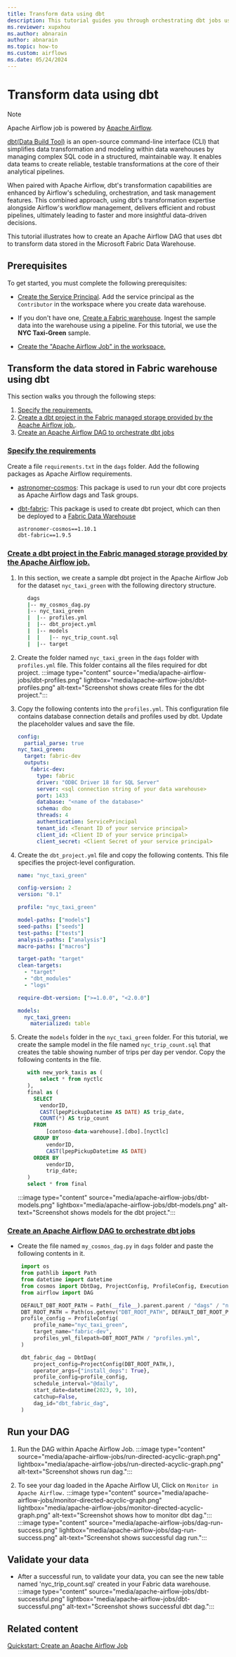 ```yaml
---
title: Transform data using dbt
description: This tutorial guides you through orchestrating dbt jobs using Apache Airflow Job.
ms.reviewer: xupxhou
ms.author: abnarain
author: abnarain
ms.topic: how-to
ms.custom: airflows
ms.date: 05/24/2024
---
```


# Transform data using dbt

> [!NOTE]
> Apache Airflow job is powered by [Apache Airflow](https://airflow.apache.org/).

[dbt(Data Build Tool)](https://www.getdbt.com/product/what-is-dbt) is an open-source command-line interface (CLI) that simplifies data transformation and modeling within data warehouses by managing complex SQL code in a structured, maintainable way. It enables data teams to create reliable, testable transformations at the core of their analytical pipelines.

When paired with Apache Airflow, dbt's transformation capabilities are enhanced by Airflow's scheduling, orchestration, and task management features. This combined approach, using dbt's transformation expertise alongside Airflow's workflow management, delivers efficient and robust pipelines, ultimately leading to faster and more insightful data-driven decisions.

This tutorial illustrates how to create an Apache Airflow DAG that uses dbt to transform data stored in the Microsoft Fabric Data Warehouse.

## Prerequisites

To get started, you must complete the following prerequisites:

- [Create the Service Principal](/entra/identity-platform/howto-create-service-principal-portal). Add the service principal as the `Contributor` in the workspace where you create data warehouse.

- If you don't have one, [Create a Fabric warehouse](../data-warehouse/create-warehouse.md). Ingest the sample data into the warehouse using a pipeline. For this tutorial, we use the <strong>NYC Taxi-Green</strong> sample.

- [Create the "Apache Airflow Job" in the workspace.](../data-factory/create-apache-airflow-jobs.md)

## Transform the data stored in Fabric warehouse using dbt

This section walks you through the following steps:

1. [Specify the requirements.](#specify-the-requirements)
2. [Create a dbt project in the Fabric managed storage provided by the Apache Airflow job.](#create-a-dbt-project-in-the-fabric-managed-storage-provided-by-the-apache-airflow-job).
3. [Create an Apache Airflow DAG to orchestrate dbt jobs](#create-an-apache-airflow-dag-to-orchestrate-dbt-jobs)

### [Specify the requirements](#specify-the-requirements)

Create a file `requirements.txt` in the `dags` folder. Add the following packages as Apache Airflow requirements.

- [astronomer-cosmos](https://www.astronomer.io/cosmos/): This package is used to run your dbt core projects as Apache Airflow dags and Task groups.
- [dbt-fabric](https://pypi.org/project/dbt-fabric/): This package is used to create dbt project, which can then be deployed to a [Fabric Data Warehouse](https://docs.getdbt.com/docs/core/connect-data-platform/fabric-setup)

  ```bash
  astronomer-cosmos==1.10.1
  dbt-fabric==1.9.5   
  ```

### [Create a dbt project in the Fabric managed storage provided by the Apache Airflow job.](#create-a-dbt-project-in-the-fabric-managed-storage-provided-by-the-apache-airflow-job)

1. In this section, we create a sample dbt project in the Apache Airflow Job for the dataset `nyc_taxi_green` with the following directory structure.

   ```bash
      dags
      |-- my_cosmos_dag.py
      |-- nyc_taxi_green
      |  |-- profiles.yml
      |  |-- dbt_project.yml
      |  |-- models
      |  |   |-- nyc_trip_count.sql
      |  |-- target
   ```

2. Create the folder named `nyc_taxi_green` in the `dags` folder with `profiles.yml` file. This folder contains all the files required for dbt project.
   :::image type="content" source="media/apache-airflow-jobs/dbt-profiles.png" lightbox="media/apache-airflow-jobs/dbt-profiles.png" alt-text="Screenshot shows create files for the dbt project.":::

3. Copy the following contents into the `profiles.yml`. This configuration file contains database connection details and profiles used by dbt.
   Update the placeholder values and save the file.

   ```yaml
   config:
     partial_parse: true
   nyc_taxi_green:
     target: fabric-dev
     outputs:
       fabric-dev:
         type: fabric
         driver: "ODBC Driver 18 for SQL Server"
         server: <sql connection string of your data warehouse>
         port: 1433
         database: "<name of the database>"
         schema: dbo
         threads: 4
         authentication: ServicePrincipal
         tenant_id: <Tenant ID of your service principal>
         client_id: <Client ID of your service principal>
         client_secret: <Client Secret of your service principal>
   ```

4. Create the `dbt_project.yml` file and copy the following contents. This file specifies the project-level configuration.

   ```yaml
   name: "nyc_taxi_green"

   config-version: 2
   version: "0.1"

   profile: "nyc_taxi_green"

   model-paths: ["models"]
   seed-paths: ["seeds"]
   test-paths: ["tests"]
   analysis-paths: ["analysis"]
   macro-paths: ["macros"]

   target-path: "target"
   clean-targets:
     - "target"
     - "dbt_modules"
     - "logs"

   require-dbt-version: [">=1.0.0", "<2.0.0"]

   models:
     nyc_taxi_green:
       materialized: table
   ```

5. Create the `models` folder in the `nyc_taxi_green` folder. For this tutorial, we create the sample model in the file named `nyc_trip_count.sql` that creates the table showing number of trips per day per vendor. Copy the following contents in the file.

   ```SQL
      with new_york_taxis as (
          select * from nyctlc
      ),
      final as (
        SELECT
          vendorID,
          CAST(lpepPickupDatetime AS DATE) AS trip_date,
          COUNT(*) AS trip_count
        FROM
            [contoso-data-warehouse].[dbo].[nyctlc]
        GROUP BY
            vendorID,
            CAST(lpepPickupDatetime AS DATE)
        ORDER BY
            vendorID,
            trip_date;
      )
      select * from final
   ```

   :::image type="content" source="media/apache-airflow-jobs/dbt-models.png" lightbox="media/apache-airflow-jobs/dbt-models.png" alt-text="Screenshot shows models for the dbt project.":::

### [Create an Apache Airflow DAG to orchestrate dbt jobs](#create-an-apache-airflow-dag-to-orchestrate-dbt-jobs)

- Create the file named `my_cosmos_dag.py` in `dags` folder and paste the following contents in it.

  ```python
   import os
   from pathlib import Path
   from datetime import datetime
   from cosmos import DbtDag, ProjectConfig, ProfileConfig, ExecutionConfig
   from airflow import DAG

   DEFAULT_DBT_ROOT_PATH = Path(__file__).parent.parent / "dags" / "nyc_taxi_green"
   DBT_ROOT_PATH = Path(os.getenv("DBT_ROOT_PATH", DEFAULT_DBT_ROOT_PATH))
   profile_config = ProfileConfig(
       profile_name="nyc_taxi_green",
       target_name="fabric-dev",
       profiles_yml_filepath=DBT_ROOT_PATH / "profiles.yml",
   )

   dbt_fabric_dag = DbtDag(
       project_config=ProjectConfig(DBT_ROOT_PATH,),
       operator_args={"install_deps": True},
       profile_config=profile_config,
       schedule_interval="@daily",
       start_date=datetime(2023, 9, 10),
       catchup=False,
       dag_id="dbt_fabric_dag",
   )
  ```

## Run your DAG

1. Run the DAG within Apache Airflow Job.
   :::image type="content" source="media/apache-airflow-jobs/run-directed-acyclic-graph.png" lightbox="media/apache-airflow-jobs/run-directed-acyclic-graph.png" alt-text="Screenshot shows run dag.":::

1. To see your dag loaded in the Apache Airflow UI, Click on `Monitor in Apache Airflow.`
   :::image type="content" source="media/apache-airflow-jobs/monitor-directed-acyclic-graph.png" lightbox="media/apache-airflow-jobs/monitor-directed-acyclic-graph.png" alt-text="Screenshot shows how to monitor dbt dag.":::
   :::image type="content" source="media/apache-airflow-jobs/dag-run-success.png" lightbox="media/apache-airflow-jobs/dag-run-success.png" alt-text="Screenshot shows successful dag run.":::

## Validate your data

- After a successful run, to validate your data, you can see the new table named 'nyc_trip_count.sql' created in your Fabric data warehouse.
  :::image type="content" source="media/apache-airflow-jobs/dbt-successful.png" lightbox="media/apache-airflow-jobs/dbt-successful.png" alt-text="Screenshot shows successful dbt dag.":::

## Related content

[Quickstart: Create an Apache Airflow Job](../data-factory/create-apache-airflow-jobs.md)
